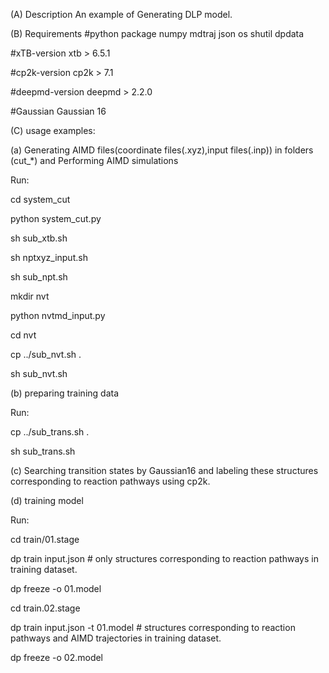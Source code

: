 (A) Description
An example of Generating DLP model.

(B) Requirements
#python package
numpy 
mdtraj
json
os
shutil
dpdata

#xTB-version
xtb > 6.5.1

#cp2k-version
cp2k > 7.1

#deepmd-version
deepmd > 2.2.0

#Gaussian
Gaussian 16

(C) usage
examples:

(a) Generating AIMD files(coordinate files(.xyz),input files(.inp)) in folders (cut_*) and Performing AIMD simulations

Run:

   cd system_cut
   
   python system_cut.py
   
   sh sub_xtb.sh
   
   sh nptxyz_input.sh
   
   sh sub_npt.sh
   
   mkdir nvt
   
   python nvtmd_input.py
   
   cd nvt 
   
   cp ../sub_nvt.sh .
   
   sh sub_nvt.sh
   
(b) preparing training data

Run:

   cp ../sub_trans.sh .
   
   sh sub_trans.sh
   
(c) Searching transition states by Gaussian16 and labeling these structures corresponding to reaction pathways using cp2k.

 
(d) training model

Run:

   cd train/01.stage
   
   dp train input.json # only structures corresponding to reaction pathways in training dataset.
   
   dp freeze -o 01.model
   
   cd train.02.stage
   
   dp train input.json -t 01.model # structures corresponding to reaction pathways and AIMD trajectories in training dataset.
   
   dp freeze -o 02.model
   

